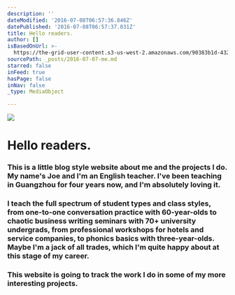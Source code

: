 ```yaml
---
description: ''
dateModified: '2016-07-08T06:57:36.846Z'
datePublished: '2016-07-08T06:57:37.031Z'
title: Hello readers.
author: []
isBasedOnUrl: >-
  https://the-grid-user-content.s3-us-west-2.amazonaws.com/90383b1d-4322-40ce-b946-a587eed1ea2f.jpg
sourcePath: _posts/2016-07-07-me.md
starred: false
inFeed: true
hasPage: false
inNav: false
_type: MediaObject

---
```

![](https://the-grid-user-content.s3-us-west-2.amazonaws.com/90383b1d-4322-40ce-b946-a587eed1ea2f.jpg)

# **Hello readers.**

### This is a little blog style website about me and the projects I do. My name's Joe and I'm an English teacher. I've been teaching in Guangzhou for four years now, and I'm absolutely loving it.

### I teach the full spectrum of student types and class styles, from one-to-one conversation practice with 60-year-olds to chaotic business writing seminars with 70+ university undergrads, from professional workshops for hotels and service companies, to phonics basics with three-year-olds. Maybe I'm a jack of all trades, which I'm quite happy about at this stage of my career.

### This website is going to track the work I do in some of my more interesting projects.